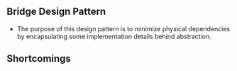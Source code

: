 ## Bridge Design Pattern
* The purpose of this design pattern is to minimize physical dependencies by encapsulating some implementation details behind abstraction.

## Shortcomings
